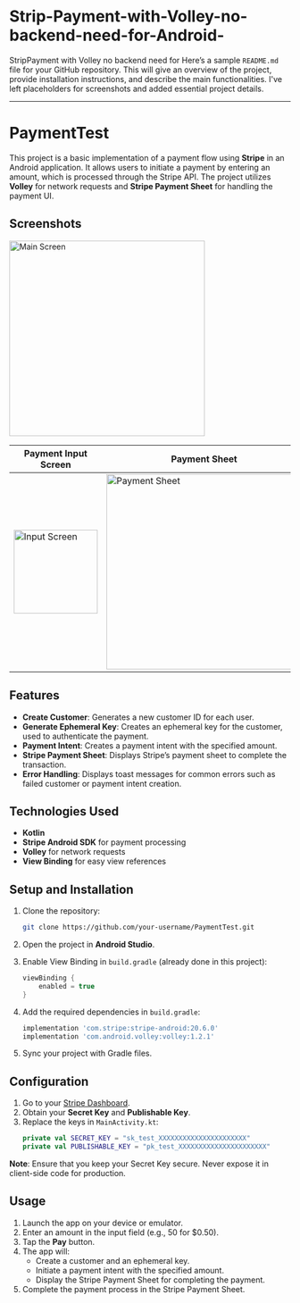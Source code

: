 # Strip-Payment-with-Volley-no-backend-need-for-Android-
StripPayment with Volley no backend need for 
Here’s a sample `README.md` file for your GitHub repository. This will give an overview of the project, provide installation instructions, and describe the main functionalities. I've left placeholders for screenshots and added essential project details.

---

# PaymentTest

This project is a basic implementation of a payment flow using **Stripe** in an Android application. It allows users to initiate a payment by entering an amount, which is processed through the Stripe API. The project utilizes **Volley** for network requests and **Stripe Payment Sheet** for handling the payment UI.
## Screenshots

<!-- Add screenshots of the app's main screens here. Example: -->
 <img src="https://i.imgur.com/acu8ou6.png" alt="Main Screen" width="350"/>
 
| Payment Input Screen | Payment Sheet |
|----------------------|---------------|
|  <img src="https://i.imgur.com/aJGNHsg.png" alt="Input Screen" width="150"/>|   <img src="https://i.imgur.com/hBifpq3.png" alt="Payment Sheet" width="350"/>

## Features

- **Create Customer**: Generates a new customer ID for each user.
- **Generate Ephemeral Key**: Creates an ephemeral key for the customer, used to authenticate the payment.
- **Payment Intent**: Creates a payment intent with the specified amount.
- **Stripe Payment Sheet**: Displays Stripe’s payment sheet to complete the transaction.
- **Error Handling**: Displays toast messages for common errors such as failed customer or payment intent creation.

## Technologies Used

- **Kotlin**
- **Stripe Android SDK** for payment processing
- **Volley** for network requests
- **View Binding** for easy view references

## Setup and Installation

1. Clone the repository:
   ```bash
   git clone https://github.com/your-username/PaymentTest.git
   ```
2. Open the project in **Android Studio**.

3. Enable View Binding in `build.gradle` (already done in this project):
   ```gradle
   viewBinding {
       enabled = true
   }
   ```

4. Add the required dependencies in `build.gradle`:
   ```gradle
   implementation 'com.stripe:stripe-android:20.6.0'
   implementation 'com.android.volley:volley:1.2.1'
   ```

5. Sync your project with Gradle files.

## Configuration

1. Go to your [Stripe Dashboard](https://dashboard.stripe.com/).
2. Obtain your **Secret Key** and **Publishable Key**.
3. Replace the keys in `MainActivity.kt`:
   ```kotlin
   private val SECRET_KEY = "sk_test_XXXXXXXXXXXXXXXXXXXXXX"
   private val PUBLISHABLE_KEY = "pk_test_XXXXXXXXXXXXXXXXXXXXXX"
   ```

**Note**: Ensure that you keep your Secret Key secure. Never expose it in client-side code for production.

## Usage

1. Launch the app on your device or emulator.
2. Enter an amount in the input field (e.g., 50 for $0.50).
3. Tap the **Pay** button.
4. The app will:
   - Create a customer and an ephemeral key.
   - Initiate a payment intent with the specified amount.
   - Display the Stripe Payment Sheet for completing the payment.
5. Complete the payment process in the Stripe Payment Sheet.

